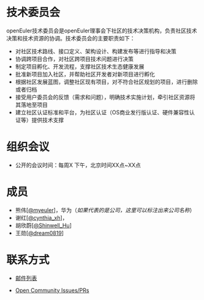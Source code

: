 # 技术委员会

openEuler技术委员会是openEuler理事会下社区的技术决策机构，负责社区技术决策和技术资源的协调。技术委员会的主要职责如下：

- 对社区技术路线、接口定义、架构设计、构建发布等进行指导和决策
- 协调跨项目合作，对社区跨项目技术问题进行决策
- 制定项目孵化、开发流程，支撑社区技术生态健康发展
- 批准新项目加入社区，并帮助社区开发者对新项目进行孵化
- 根据社区发展蓝图，调整社区现有项目，对不符合社区规划的项目，进行删除或者归档
- 接受用户委员会的反馈（需求和问题），明确技术实施计划，牵引社区资源将其落地至项目
- 建立社区认证标准和平台，为社区认证（OS商业发行版认证、硬件兼容性认证等）提供技术支撑



# 组织会议

- 公开的会议时间：每周X 下午，北京时间XX点~XX点



# 成员


- 熊伟[[@myeuler](https://gitee.com/myeuler)]，华为（*如果代表的是公司，这里可以标注出来公司名称*）
- 谢红[[@cynthia_xh](https://gitee.com/cynthia_xh)]，
- 胡欣蔚[[@Shinwell_Hu](https://gitee.com/Shinwell_Hu)]
- 王勋[[@dream0819](https://gitee.com/dream0819)]



# 联系方式


- [邮件列表](tc@openeuler.org)

- [Open Community Issues/PRs]()

  


